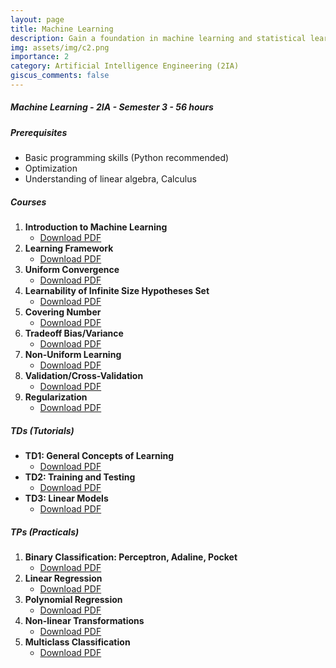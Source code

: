 ```yaml
---
layout: page
title: Machine Learning
description: Gain a foundation in machine learning and statistical learning concepts, with a focus on supervised methods to build predictive and analytical models.
img: assets/img/c2.png
importance: 2
category: Artificial Intelligence Engineering (2IA)
giscus_comments: false
---
```


##### Machine Learning - 2IA - Semester 3 - 56 hours 
#####  Prerequisites
- Basic programming skills (Python recommended)
- Optimization
- Understanding of linear algebra, Calculus
#####  Courses

1. **Introduction to Machine Learning**
   - [Download PDF](../../assets/cours/Machine%20Learning/Course/Chapitre1.pdf)
2. **Learning Framework**
   - [Download PDF](../../assets/cours/Machine%20Learning/Course/Chapitre2.pdf)
3. **Uniform Convergence**
   - [Download PDF](../../assets/cours/Machine%20Learning/Course/Chapitre3.pdf)
4. **Learnability of Infinite Size Hypotheses Set**
   - [Download PDF](../../assets/cours/Machine%20Learning/Course/Chapitre4.pdf)
5. **Covering Number**
   - [Download PDF](../../assets/cours/Machine%20Learning/Course/Chapitre5.pdf)
6. **Tradeoff Bias/Variance**
   - [Download PDF](../../assets/cours/Machine%20Learning/Course/Chapitre6.pdf)
7. **Non-Uniform Learning**
   - [Download PDF](../../assets/cours/Machine%20Learning/Course/Chapitre7.pdf)
8. **Validation/Cross-Validation**
   - [Download PDF](../../assets/cours/Machine%20Learning/Course/Chapitre8.pdf)
9. **Regularization**
   - [Download PDF](../../assets/cours/Machine%20Learning/Course/Chapitre9.pdf)

#####  TDs (Tutorials)

- **TD1: General Concepts of Learning**
  - [Download PDF](../../assets/cours/Machine%20Learning/TD/TD1.pdf)
- **TD2: Training and Testing**
  - [Download PDF](../../assets/cours/Machine%20Learning/TD/TD2.pdf)
- **TD3: Linear Models**
  - [Download PDF](../../assets/cours/Machine%20Learning/TD/TD3.pdf)

#####  TPs (Practicals)

1. **Binary Classification: Perceptron, Adaline, Pocket**
   - [Download PDF](../../assets/cours/Machine%20Learning/TP/TP1_slides.pdf)
2. **Linear Regression**
   - [Download PDF](../../assets/cours/Machine%20Learning/TP/TP2_slides.pdf)
3. **Polynomial Regression**
   - [Download PDF](../../assets/cours/Machine%20Learning/TP/TP3_slides.pdf)
4. **Non-linear Transformations**
   - [Download PDF](../../assets/cours/Machine%20Learning/TP/TP4_slides.pdf)
5. **Multiclass Classification**
   - [Download PDF](../../assets/cours/Machine%20Learning/TP/TP5_slides.pdf)



